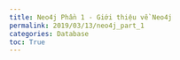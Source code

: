 ```yaml
---
title: Neo4j Phần 1 - Giới thiệu về Neo4j
permalink: 2019/03/13/neo4j_part_1
categories: Database
toc: True
---
```

